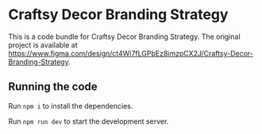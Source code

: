 
  # Craftsy Decor Branding Strategy

  This is a code bundle for Craftsy Decor Branding Strategy. The original project is available at https://www.figma.com/design/ct4Wi7fLGPbEz8imzpCX2J/Craftsy-Decor-Branding-Strategy.

  ## Running the code

  Run `npm i` to install the dependencies.

  Run `npm run dev` to start the development server.
  